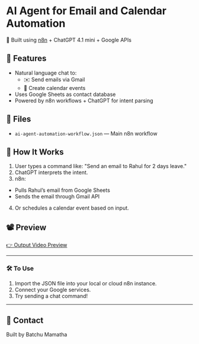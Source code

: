 # AI Agent for Email and Calendar Automation

🔧 Built using [n8n](https://n8n.io) + ChatGPT 4.1 mini + Google APIs

## 🚀 Features

- Natural language chat to:
  - ✉️ Send emails via Gmail
  - 📅 Create calendar events
- Uses Google Sheets as contact database
- Powered by n8n workflows + ChatGPT for intent parsing

## 📂 Files

- `ai-agent-automation-workflow.json` — Main n8n workflow

## 🧠 How It Works

1. User types a command like: "Send an email to Rahul for 2 days leave."
2. ChatGPT interprets the intent.
3. n8n:
- Pulls Rahul’s email from Google Sheets
- Sends the email through Gmail API
4. Or schedules a calendar event based on input.

## 📽 Preview

[👉 Output Video Preview](https://drive.google.com/file/d/1Qq2vSZqu2fuYzP_TYcUjwsXB2AojfYsZ/view?usp=drive_link)


---

### 🛠️ To Use

1. Import the JSON file into your local or cloud n8n instance.
2. Connect your Google services.
3. Try sending a chat command!

---

## 📧 Contact

Built by Batchu Mamatha

